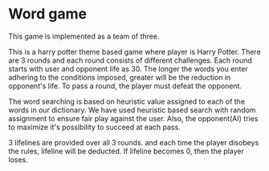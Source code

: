 # Word game
  This game is implemented as a team of three.

  This is a harry potter theme based game where player is Harry Potter. There are 3 rounds and each round consists of different challenges. Each round starts with user and opponent life as 30. The longer the words you enter adhering to the conditions imposed, greater will be the reduction in opponent's life. To pass a round, the player must defeat the opponent. 

  The word searching is based on heuristic value assigned to each of the words in our dictionary. We have used heuristic based search with random assignment to ensure fair play against the user. Also, the opponent(AI) tries to maximize it's possibility to succeed at each pass.

  3 lifelines are provided over all 3 rounds. and each time the player disobeys the rules, lifeline will be deducted. If lifeline becomes 0, then the player loses.
